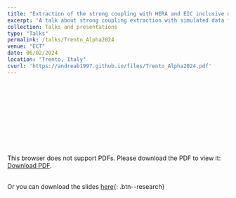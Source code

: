 ```yaml
---
title: "Extraction of the strong coupling with HERA and EIC inclusive data."
excerpt: 'A talk about strong coupling extraction with simulated data from EIC future collider.'
collection: Talks and presentations
type: "Talks"
permalink: /talks/Trento_Alpha2024
venue: "ECT"
date: 06/02/2024
location: "Trento, Italy"
cvurl: 'https://andreab1997.github.io/files/Trento_Alpha2024.pdf'
---
```

<object data="https://andreab1997.github.io/files/Trento_Alpha2024.pdf" type="application/pdf" width="700px" height="700px">
    <embed src="https://andreab1997.github.io/files/Trento_Alpha2024.pdf">
        <p>This browser does not support PDFs. Please download the PDF to view it: <a href="https://andreab1997.github.io/files/Trento_Alpha2024.pdf">Download PDF</a>.</p>
    </embed>
</object>

\
Or you can download the slides [here](https://andreab1997.github.io/files/Trento_Alpha2024.pdf){: .btn--research}

